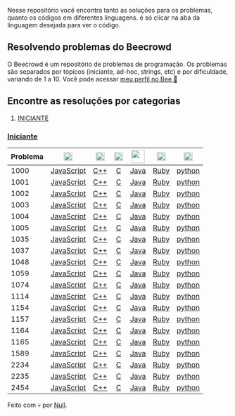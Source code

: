 Nesse repositório você encontra tanto as soluções para os problemas, quanto os códigos em diferentes linguagens. é só clicar na aba da linguagem desejada para ver o código.

## Resolvendo problemas do Beecrowd

O Beecrowd é um repositório de problemas de programação. Os problemas são separados por tópicos (iniciante, ad-hoc, strings, etc) e por dificuldade, variando de 1 a 10. Você pode acessar [meu perfil no Bee 🔗](https://www.beecrowd.com.br/judge/pt/profile/642454)

## Encontre as resoluções por categorias

1. [INICIANTE](#iniciante)

### [Iniciante](#iniciante)

| Problema | <img height="20px" src="https://thekenyandev.com/static/0cded3a3276425911d55a2552bf361bf/javascript.png" /> | <img height="20px" src="https://upload.wikimedia.org/wikipedia/commons/thumb/1/18/ISO_C%2B%2B_Logo.svg/1822px-ISO_C%2B%2B_Logo.svg.png" /> | <img height="20px" src="https://e7.pngegg.com/pngimages/465/779/png-clipart-blue-and-white-c-logo-the-c-programming-language-computer-programming-computer-icons-programmer-blue-angle.png" /> | <img height="30px" src="https://brandslogos.com/wp-content/uploads/images/large/java-logo-1.png" /> | <img height="20px" src="https://upload.wikimedia.org/wikipedia/commons/thumb/7/73/Ruby_logo.svg/1024px-Ruby_logo.svg.png" />  | <img height="20px" src="https://upload.wikimedia.org/wikipedia/commons/thumb/c/c3/Python-logo-notext.svg/1200px-Python-logo-notext.svg.png" />  |
| -------- | :---------------------------------------: | :---------------------: | :---------------------: | :---------------------: | :---------------------: | :---------------------: |
| 1000     |  [JavaScript](JavaScript/1000.js) | [C++](C++/1000.cpp) | [C](C/1000.c)  | [Java](Java/1000.java) | [Ruby](Ruby/1000.rb) | [python](Python/1000.py)
| 1001     |  [JavaScript](JavaScript/1001.js) | [C++](C++/1001.cpp) | [C](C/1001.c)  | [Java](Java/1001.java) | [Ruby](Ruby/1001.rb) | [python](Python/1001.py)
| 1002     |  [JavaScript](JavaScript/1002.js) | [C++](C++/1002.cpp) | [C](C/1002.c)  | [Java](Java/1002.java) | [Ruby](Ruby/1002.rb) | [python](Python/1002.py)
| 1003     |  [JavaScript](JavaScript/1003.js) | [C++](C++/1003.cpp) | [C](C/1003.c)  | [Java](Java/1003.java) | [Ruby](Ruby/1003.rb) | [python](Python/1003.py)
| 1004     |  [JavaScript](JavaScript/1004.js) | [C++](C++/1004.cpp) | [C](C/1004.c)  | [Java](Java/1004.java) | [Ruby](Ruby/1004.rb) | [python](Python/1004.py)
| 1005     |  [JavaScript](JavaScript/1005.js) | [C++](C++/1005.cpp) | [C](C/1005.c)  | [Java](Java/1005.java) | [Ruby](Ruby/1005.rb) | [python](Python/1005.py)
| 1035     |  [JavaScript](JavaScript/1035.js) | [C++](C++/1035.cpp) | [C](C/1035.c)  | [Java](Java/1035.java) | [Ruby](Ruby/1035.rb) | [python](Python/1035.py)
| 1037     |  [JavaScript](JavaScript/1037.js) | [C++](C++/1037.cpp) | [C](C/1037.c)  | [Java](Java/1037.java) | [Ruby](Ruby/1037.rb) | [python](Python/1037.py)
| 1048     |  [JavaScript](JavaScript/1048.js) | [C++](C++/1048.cpp) | [C](C/1048.c)  | [Java](Java/1048.java) | [Ruby](Ruby/1048.rb) | [python](Python/1048.py)
| 1059     |  [JavaScript](JavaScript/1059.js) | [C++](C++/1059.cpp) | [C](C/1059.c)  | [Java](Java/1059.java) | [Ruby](Ruby/1059.rb) | [python](Python/1059.py)
| 1074     |  [JavaScript](JavaScript/1074.js) | [C++](C++/1074.cpp) | [C](C/1074.c)  | [Java](Java/1074.java) | [Ruby](Ruby/1074.rb)  | [python](Python/1074.py)
| 1114     |  [JavaScript](JavaScript/1114.js) | [C++](C++/1114.cpp) | [C](C/1114.c)  | [Java](Java/1114.java) | [Ruby](Ruby/1114.rb) | [python](Python/1114.py)
| 1154     |  [JavaScript](JavaScript/1154.js) | [C++](C++/1154.cpp) | [C](C/1154.c)  | [Java](Java/1154.java) | [Ruby](Ruby/1154.rb) | [python](Python/1154.py)
| 1157     |  [JavaScript](JavaScript/1157.js) | [C++](C++/1157.cpp) | [C](C/1157.c)  | [Java](Java/1157.java) | [Ruby](Ruby/1157.rb) | [python](Python/1157.py)
| 1164     |  [JavaScript](JavaScript/1164.js) | [C++](C++/1164.cpp) | [C](C/1164.c)  | [Java](Java/1164.java) | [Ruby](Ruby/1164.rb) | [python](Python/1164.py)
| 1165     |  [JavaScript](JavaScript/1165.js) | [C++](C++/1165.cpp) | [C](C/1165.c)  | [Java](Java/1165.java) | [Ruby](Ruby/1165.rb) | [python](Python/1165.py)
| 1589     |  [JavaScript](JavaScript/1589.js) | [C++](C++/1589.cpp) | [C](C/1589.c)  | [Java](Java/1589.java) | [Ruby](Ruby/1589.rb) | [python](Python/1589.py)
| 2234     |  [JavaScript](JavaScript/2234.js) | [C++](C++/2234.cpp) | [C](C/2234.c)  | [Java](Java/2234.java) | [Ruby](Ruby/2234.rb) | [python](Python/2234.py)
| 2235     |  [JavaScript](JavaScript/2235.js) | [C++](C++/2235.cpp) | [C](C/2235.c)  | [Java](Java/2235.java) | [Ruby](Ruby/2235.rb) | [python](Python/2235.py)
| 2454     |  [JavaScript](JavaScript/2454.js) | [C++](C++/2454.cpp) | [C](C/2454.c)  | [Java](Java/2454.java) | [Ruby](Ruby/2454.rb) | [python](Python/2454.py)


Feito com 💀 por [Null](https://linktr.ee/null_pl).
